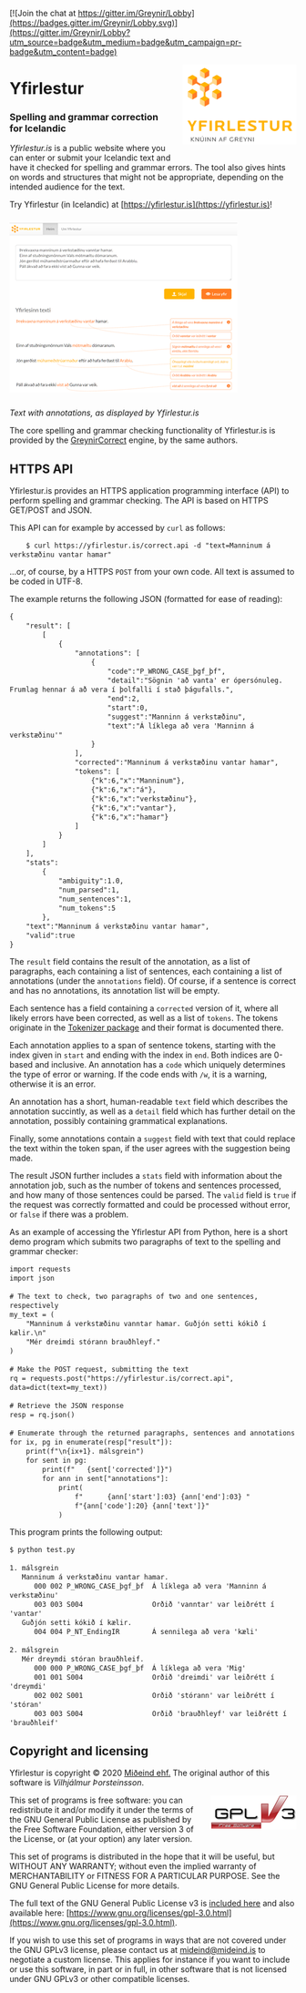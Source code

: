 [![Join the chat at https://gitter.im/Greynir/Lobby](https://badges.gitter.im/Greynir/Lobby.svg)](https://gitter.im/Greynir/Lobby?utm_source=badge&utm_medium=badge&utm_campaign=pr-badge&utm_content=badge)

<img src="static/img/yfirlestur-logo-large.png" alt="Yfirlestur" width="200" height="140" align="right" style="margin-left:20px; margin-bottom: 20px;">

# Yfirlestur

### Spelling and grammar correction for Icelandic

*Yfirlestur.is* is a public website where you can enter or submit your Icelandic text
and have it checked for spelling and grammar errors. The tool also gives
hints on words and structures that might not be appropriate, depending
on the intended audience for the text.

Try Yfirlestur (in Icelandic) at [https://yfirlestur.is](https://yfirlestur.is)!

<a href="https://raw.githubusercontent.com/mideind/Yfirlestur/master/static/img/yfirlestur-example.png?raw=true" title="Yfirlestur annotation">
<img src="static/img/yfirlestur-example-small.png" width="400" height="298" alt="Yfirlestur annotation" style="margin-top: 10px; margin-bottom: 10px">
</a>

*Text with annotations, as displayed by Yfirlestur.is*

The core spelling and grammar checking functionality of Yfirlestur.is is provided by the
[GreynirCorrect](https://github.com/mideind/GreynirCorrect) engine, by the same authors.

## HTTPS API

Yfirlestur.is provides an HTTPS application programming interface (API) to perform
spelling and grammar checking. The API is based on HTTPS GET/POST and JSON.

This API can for example by accessed by `curl` as follows:

```
    $ curl https://yfirlestur.is/correct.api -d "text=Manninum á verkstæðinu vantar hamar"
```

...or, of course, by a HTTPS `POST` from your own code. All text is assumed to be coded in UTF-8.

The example returns the following JSON (formatted for ease of reading):

```
{
    "result": [
        [
            {
                "annotations": [
                    {
                        "code":"P_WRONG_CASE_þgf_þf",
                        "detail":"Sögnin 'að vanta' er ópersónuleg. Frumlag hennar á að vera í þolfalli í stað þágufalls.",
                        "end":2,
                        "start":0,
                        "suggest":"Manninn á verkstæðinu",
                        "text":"Á líklega að vera 'Manninn á verkstæðinu'"
                    }
                ],
                "corrected":"Manninum á verkstæðinu vantar hamar",
                "tokens": [
                    {"k":6,"x":"Manninum"},
                    {"k":6,"x":"á"},
                    {"k":6,"x":"verkstæðinu"},
                    {"k":6,"x":"vantar"},
                    {"k":6,"x":"hamar"}
                ]
            }
        ]
    ],
    "stats":
        {
            "ambiguity":1.0,
            "num_parsed":1,
            "num_sentences":1,
            "num_tokens":5
        },
    "text":"Manninum á verkstæðinu vantar hamar",
    "valid":true
}
```

The `result` field contains the result of the annotation, as a list of paragraphs,
each containing a list of sentences, each containing a list of annotations (under
the `annotations` field). Of course, if a sentence is correct and has no annotations,
its annotation list will be empty.

Each sentence has a field containing a `corrected` version of it, where all
likely errors have been corrected, as well as a list of `tokens`. The tokens
originate in the [Tokenizer package](https://github.com/mideind/Tokenizer)
and their format is documented there.

Each annotation applies to a span of sentence tokens, starting with the index
given in `start` and ending with the index in `end`. Both indices are 0-based
and inclusive. An annotation has a `code` which uniquely determines the type
of error or warning. If the code ends with `/w`, it is a warning, otherwise
it is an error.

An annotation has a short, human-readable `text` field which describes
the annotation succintly, as well as a `detail` field which has further detail
on the annotation, possibly containing grammatical explanations.

Finally, some annotations contain a `suggest` field with text that could
replace the text within the token span, if the user agrees with
the suggestion being made.

The result JSON further includes a `stats` field with information about
the annotation job, such as the number of tokens and sentences processed,
and how many of those sentences could be parsed. The `valid` field is
`true` if the request was correctly formatted and could be processed
without error, or `false` if there was a problem.

As an example of accessing the Yfirlestur API from Python, here is
a short demo program which submits two paragraphs of text to the
spelling and grammar checker:

```
import requests
import json

# The text to check, two paragraphs of two and one sentences, respectively
my_text = (
    "Manninum á verkstæðinu vanntar hamar. Guðjón setti kókið í kælir.\n"
    "Mér dreimdi stórann brauðhleyf."
)

# Make the POST request, submitting the text
rq = requests.post("https://yfirlestur.is/correct.api", data=dict(text=my_text))

# Retrieve the JSON response
resp = rq.json()

# Enumerate through the returned paragraphs, sentences and annotations
for ix, pg in enumerate(resp["result"]):
    print(f"\n{ix+1}. málsgrein")
    for sent in pg:
        print(f"   {sent['corrected']}")
        for ann in sent["annotations"]:
            print(
                f"      {ann['start']:03} {ann['end']:03} "
                f"{ann['code']:20} {ann['text']}"
            )
```

This program prints the following output:

```
$ python test.py

1. málsgrein
   Manninum á verkstæðinu vantar hamar.
      000 002 P_WRONG_CASE_þgf_þf  Á líklega að vera 'Manninn á verkstæðinu'
      003 003 S004                 Orðið 'vanntar' var leiðrétt í 'vantar'
   Guðjón setti kókið í kælir.
      004 004 P_NT_EndingIR        Á sennilega að vera 'kæli'

2. málsgrein
   Mér dreymdi stóran brauðhleif.
      000 000 P_WRONG_CASE_þgf_þf  Á líklega að vera 'Mig'
      001 001 S004                 Orðið 'dreimdi' var leiðrétt í 'dreymdi'
      002 002 S001                 Orðið 'stórann' var leiðrétt í 'stóran'
      003 003 S004                 Orðið 'brauðhleyf' var leiðrétt í 'brauðhleif'
```

## Copyright and licensing

Yfirlestur is copyright © 2020 [Miðeind ehf.](https://mideind.is)
The original author of this software is *Vilhjálmur Þorsteinsson*.

<img src="static/img/GPLv3.png" align="right" style="margin-left:20px;">

This set of programs is free software: you can redistribute it and/or modify it
under the terms of the GNU General Public License as published by the Free
Software Foundation, either version 3 of the License, or (at your option) any later
version.

This set of programs is distributed in the hope that it will be useful, but WITHOUT
ANY WARRANTY; without even the implied warranty of MERCHANTABILITY or FITNESS FOR
A PARTICULAR PURPOSE. See the GNU General Public License for more details.

The full text of the GNU General Public License v3 is
[included here](https://github.com/mideind/Yfirlestur/blob/master/LICENSE)
and also available here: [https://www.gnu.org/licenses/gpl-3.0.html](https://www.gnu.org/licenses/gpl-3.0.html).

If you wish to use this set of programs in ways that are not covered under the
GNU GPLv3 license, please contact us at [mideind@mideind.is](mailto:mideind@mideind.is)
to negotiate a custom license. This applies for instance if you want to include or use
this software, in part or in full, in other software that is not licensed under
GNU GPLv3 or other compatible licenses.
